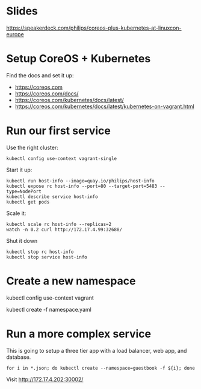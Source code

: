 # Slides

https://speakerdeck.com/philips/coreos-plus-kubernetes-at-linuxcon-europe

# Setup CoreOS + Kubernetes

Find the docs and set it up:

- https://coreos.com
- https://coreos.com/docs/
- https://coreos.com/kubernetes/docs/latest/
- https://coreos.com/kubernetes/docs/latest/kubernetes-on-vagrant.html


# Run our first service

Use the right cluster:

```
kubectl config use-context vagrant-single
```

Start it up:
```
kubectl run host-info --image=quay.io/philips/host-info
kubectl expose rc host-info --port=80 --target-port=5483 --type=NodePort
kubectl describe service host-info
kubectl get pods
```


Scale it:
```
kubectl scale rc host-info --replicas=2
watch -n 0.2 curl http://172.17.4.99:32688/
```

Shut it down

```
kubectl stop rc host-info
kubectl stop service host-info
```

# Create a new namespace

kubectl config use-context vagrant

kubectl create -f namespace.yaml

# Run a more complex service

This is going to setup a three tier app with a load balancer, web app, and database.

```
for i in *.json; do kubectl create --namespace=guestbook -f ${i}; done
```

Visit http://172.17.4.202:30002/
